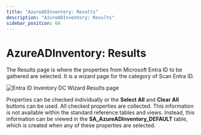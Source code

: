 ```yaml
---
title: "AzureADInventory: Results"
description: "AzureADInventory: Results"
sidebar_position: 60
---
```


# AzureADInventory: Results

The Results page is where the properties from Microsoft Entra ID to be gathered are selected. It is
a wizard page for the category of Scan Entra ID.

![Entra ID Inventory DC Wizard Results page](/images/accessanalyzer/11.6/admin/datacollector/azureadinventory/results.webp)

Properties can be checked individually or the **Select All** and **Clear All** buttons can be used.
All checked properties are collected. This information is not available within the standard
reference tables and views. Instead, this information can be viewed in the
**SA_AzureADInventory_DEFAULT** table, which is created when any of these properties are selected.
